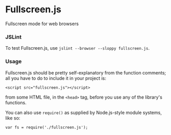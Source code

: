 # Fullscreen.js
Fullscreen mode for web browsers

### JSLint
To test Fullscreen.js, use `jslint --browser --sloppy fullscreen.js`.

### Usage
Fullscreen.js should be pretty self-explanatory from the function comments; all
you have to do to include it in your project is:

`<script src="fullscreen.js"></script>`

from some HTML file, in the `<head>` tag, before you use any of the library's
functions.

You can also use `require()` as supplied by Node.js-style module systems, like so:

`var fs = require('./fullscreen.js');`
